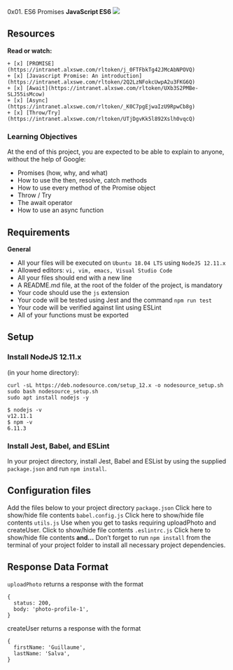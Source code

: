  0x01. ES6 Promises
**JavaScript ES6**
![](https://s3.amazonaws.com/alx-intranet.hbtn.io/uploads/medias/2019/12/75862d67ca51a042003c.jpeg)
## Resources
**Read or watch:**

    + [x] [PROMISE](https://intranet.alxswe.com/rltoken/j_0FTFbkTg42JMcAbNPOVQ)
    + [x] [Javascript Promise: An introduction](https://intranet.alxswe.com/rltoken/2Q2LzNFokcUwpA2u3FKG6Q)
    + [x] [Await](https://intranet.alxswe.com/rltoken/UXb3S2PMBe-SLJ55isMcow)
    + [x] [Async](https://intranet.alxswe.com/rltoken/_K0C7pgEjwaIzU9RpwCb8g)
    + [x] [Throw/Try](https://intranet.alxswe.com/rltoken/UTjDgvKk5l892Xslh0vqcQ)

### Learning Objectives
At the end of this project, you are expected to be able to explain to anyone, without the help of Google:
* Promises (how, why, and what)
* How to use the then, resolve, catch methods
* How to use every method of the Promise object
* Throw / Try
* The await operator
* How to use an async function
## Requirements
**General**
* All your files will be executed on `Ubuntu 18.04 LTS` using `NodeJS 12.11.x`
* Allowed editors: `vi, vim, emacs, Visual Studio Code`
* All your files should end with a new line
* A README.md file, at the root of the folder of the project, is mandatory
* Your code should use the `js` extension
* Your code will be tested using Jest and the command `npm run test`
* Your code will be verified against lint using ESLint
* All of your functions must be exported
## Setup
### Install NodeJS 12.11.x
(in your home directory):
```
curl -sL https://deb.nodesource.com/setup_12.x -o nodesource_setup.sh
sudo bash nodesource_setup.sh
sudo apt install nodejs -y
```
```
$ nodejs -v
v12.11.1
$ npm -v
6.11.3
```
### Install Jest, Babel, and ESLint
In your project directory, install Jest, Babel and ESList by using the supplied `package.json` and run `npm install`.
## Configuration files
Add the files below to your project directory
`package.json`
Click here to show/hide file contents
`babel.config.js`
Click here to show/hide file contents
`utils.js`
Use when you get to tasks requiring uploadPhoto and createUser.
Click to show/hide file contents
`.eslintrc.js`
Click here to show/hide file contents
**and…**
Don’t forget to run `npm install` from the terminal of your project folder to install all necessary project dependencies.
## Response Data Format
`uploadPhoto` returns a response with the format
```
{
  status: 200,
  body: 'photo-profile-1',
}
```
createUser returns a response with the format
```
{
  firstName: 'Guillaume',
  lastName: 'Salva',
}
```
